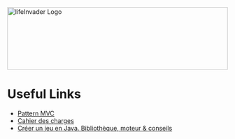 
<img src="https://cdn.rawgit.com/YoungChrisV/Life-Invader/master/misc/Logo/lifeInvaderFull/lifeInvaderFull.svg" alt="lifeInvader Logo" width="100%" height="144">

# Useful Links

- [Pattern MVC](http://baptiste-wicht.developpez.com/tutoriels/conception/mvc/)
- [Cahier des charges](http://gaetano-notorio.com/portfolio/cahier-des-charges-pour-une-application-mobile/)
- [Créer un jeu en Java. Bibliothèque, moteur & conseils](https://openclassrooms.com/forum/sujet/les-outils-pour-la-creation-de-jeux-video-en-java-18410) 
